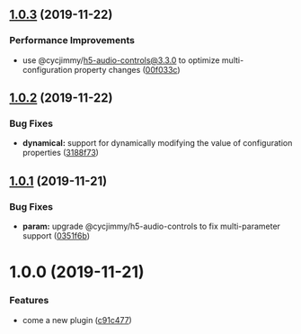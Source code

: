 ## [1.0.3](https://github.com/cycjimmy/vue-h5-audio-controls/compare/v1.0.2...v1.0.3) (2019-11-22)


### Performance Improvements

* use @cycjimmy/h5-audio-controls@3.3.0 to optimize multi-configuration property changes ([00f033c](https://github.com/cycjimmy/vue-h5-audio-controls/commit/00f033c024d36865e5717432a59f1710cb8ba4e1))

## [1.0.2](https://github.com/cycjimmy/vue-h5-audio-controls/compare/v1.0.1...v1.0.2) (2019-11-22)


### Bug Fixes

* **dynamical:** support for dynamically modifying the value of configuration properties ([3188f73](https://github.com/cycjimmy/vue-h5-audio-controls/commit/3188f73a5a2e0f9f14ca9b587c9ba1c4ca26b7df))

## [1.0.1](https://github.com/cycjimmy/vue-h5-audio-controls/compare/v1.0.0...v1.0.1) (2019-11-21)


### Bug Fixes

* **param:** upgrade @cycjimmy/h5-audio-controls to fix multi-parameter support ([0351f6b](https://github.com/cycjimmy/vue-h5-audio-controls/commit/0351f6b4101cf0964b44134286220ad7d235efb0))

# 1.0.0 (2019-11-21)


### Features

* come a new plugin ([c91c477](https://github.com/cycjimmy/vue-h5-audio-controls/commit/c91c47712046b10cc260e3d11ee81678013fba56))
